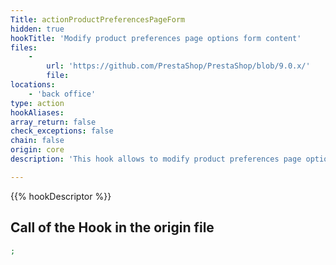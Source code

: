 ```yaml
---
Title: actionProductPreferencesPageForm
hidden: true
hookTitle: 'Modify product preferences page options form content'
files:
    -
        url: 'https://github.com/PrestaShop/PrestaShop/blob/9.0.x/'
        file: 
locations:
    - 'back office'
type: action
hookAliases: 
array_return: false
check_exceptions: false
chain: false
origin: core
description: 'This hook allows to modify product preferences page options form FormBuilder'

---
```


{{% hookDescriptor %}}

## Call of the Hook in the origin file

```php
;
```
